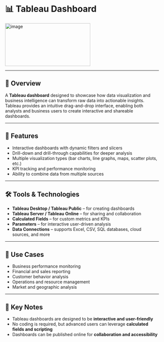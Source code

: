 # 📊 Tableau Dashboard

<img width="279" height="140" alt="image" src="https://github.com/user-attachments/assets/920c944b-9bbb-4a35-a4b9-8be86c8e3120" />

---

## 🎯 Overview
A **Tableau dashboard** designed to showcase how data visualization and business intelligence can transform raw data into actionable insights. Tableau provides an intuitive drag-and-drop interface, enabling both analysts and business users to create interactive and shareable dashboards.

---

## 📂 Features
- Interactive dashboards with dynamic filters and slicers  
- Drill-down and drill-through capabilities for deeper analysis  
- Multiple visualization types (bar charts, line graphs, maps, scatter plots, etc.)  
- KPI tracking and performance monitoring  
- Ability to combine data from multiple sources  

---

## 🛠 Tools & Technologies
- **Tableau Desktop / Tableau Public** – for creating dashboards  
- **Tableau Server / Tableau Online** – for sharing and collaboration  
- **Calculated Fields** – for custom metrics and KPIs  
- **Parameters** – for interactive user-driven analysis  
- **Data Connections** – supports Excel, CSV, SQL databases, cloud sources, and more  

---

## 🚀 Use Cases
- Business performance monitoring  
- Financial and sales reporting  
- Customer behavior analysis  
- Operations and resource management  
- Market and geographic analysis  

---

## 📌 Key Notes
- Tableau dashboards are designed to be **interactive and user-friendly**  
- No coding is required, but advanced users can leverage **calculated fields and scripting**  
- Dashboards can be published online for **collaboration and accessibility**  
